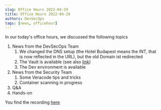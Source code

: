 ```yaml
---
slug: Office Hours 2022-04-29
title: Office Hours 2022-04-29
authors: DevSecOps
tags: [news, officehour]
---
```


In our today's office hours, we discussed the following topics

1. News from the DevSecOps Team
   1. We changed the DNS setup (the Hotel Budapest means the INT, that is now reflected in the URL), but the old Domain ist redirected
   1. The Vault is available (see also [link](/docs/guides/how-to-use-vault))
   1. The Dev environment is available
1. News from the Security Team
   1. Some Veracode tips and tricks
   1. Container scanning in progress
1. Q&A
1. Hands-on

You find the
recording [here](https://bcgcatenax.sharepoint.com/:f:/r/sites/CommunitiesofPractises/Shared%20Documents/CX-CoP%20DevSecOps/Office_Hours_Regular_Recordings?csf=1&web=1&e=YezRwb)
